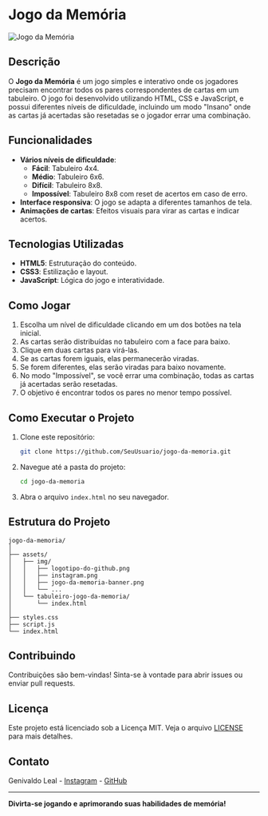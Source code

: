 
# Jogo da Memória

![Jogo da Memória](assets/tabuleiro-jogo-da-memoria/assets/img/imagem-jogo-tabuleiro.png)

## Descrição

O **Jogo da Memória** é um jogo simples e interativo onde os jogadores precisam encontrar todos os pares correspondentes de cartas em um tabuleiro. O jogo foi desenvolvido utilizando HTML, CSS e JavaScript, e possui diferentes níveis de dificuldade, incluindo um modo "Insano" onde as cartas já acertadas são resetadas se o jogador errar uma combinação.

## Funcionalidades

- **Vários níveis de dificuldade**: 
  - **Fácil**: Tabuleiro 4x4.
  - **Médio**: Tabuleiro 6x6.
  - **Difícil**: Tabuleiro 8x8.
  - **Impossível**: Tabuleiro 8x8 com reset de acertos em caso de erro.
- **Interface responsiva**: O jogo se adapta a diferentes tamanhos de tela.
- **Animações de cartas**: Efeitos visuais para virar as cartas e indicar acertos.

## Tecnologias Utilizadas

- **HTML5**: Estruturação do conteúdo.
- **CSS3**: Estilização e layout.
- **JavaScript**: Lógica do jogo e interatividade.

## Como Jogar

1. Escolha um nível de dificuldade clicando em um dos botões na tela inicial.
2. As cartas serão distribuídas no tabuleiro com a face para baixo.
3. Clique em duas cartas para virá-las.
4. Se as cartas forem iguais, elas permanecerão viradas.
5. Se forem diferentes, elas serão viradas para baixo novamente.
6. No modo "Impossível", se você errar uma combinação, todas as cartas já acertadas serão resetadas.
7. O objetivo é encontrar todos os pares no menor tempo possível.

## Como Executar o Projeto

1. Clone este repositório:
   ```bash
   git clone https://github.com/SeuUsuario/jogo-da-memoria.git
   ```
2. Navegue até a pasta do projeto:
   ```bash
   cd jogo-da-memoria
   ```
3. Abra o arquivo `index.html` no seu navegador.

## Estrutura do Projeto

```
jogo-da-memoria/
│
├── assets/
│   ├── img/
│   │   ├── logotipo-do-github.png
│   │   ├── instagram.png
│   │   ├── jogo-da-memoria-banner.png
│   │   └── ...
│   └── tabuleiro-jogo-da-memoria/
│       └── index.html
│
├── styles.css
├── script.js
└── index.html
```

## Contribuindo

Contribuições são bem-vindas! Sinta-se à vontade para abrir issues ou enviar pull requests.

## Licença

Este projeto está licenciado sob a Licença MIT. Veja o arquivo [LICENSE](LICENSE) para mais detalhes.

## Contato

Genivaldo Leal - [Instagram](https://instagram.com/geni_slj) - [GitHub](https://github.com/SoFortune)

---

**Divirta-se jogando e aprimorando suas habilidades de memória!**

